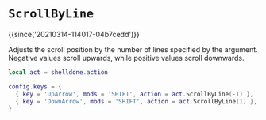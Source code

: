 # `ScrollByLine`

{{since('20210314-114017-04b7cedd')}}

Adjusts the scroll position by the number of lines specified by the argument.
Negative values scroll upwards, while positive values scroll downwards.

```lua
local act = shelldone.action

config.keys = {
  { key = 'UpArrow', mods = 'SHIFT', action = act.ScrollByLine(-1) },
  { key = 'DownArrow', mods = 'SHIFT', action = act.ScrollByLine(1) },
}
```

